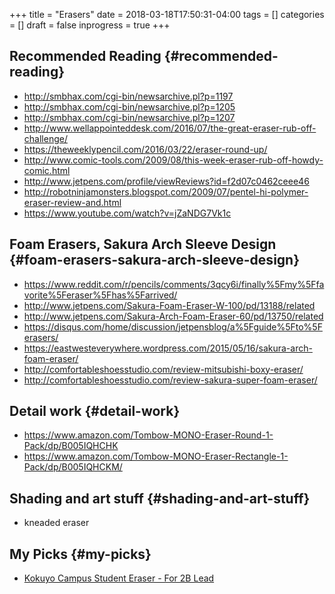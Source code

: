 +++
title = "Erasers"
date = 2018-03-18T17:50:31-04:00
tags = []
categories = []
draft = false
inprogress = true
+++

[//]: # (tags = ["writing gear", "essential gear"], categories = ["Gear"])

## Recommended Reading {#recommended-reading}

-   <http://smbhax.com/cgi-bin/newsarchive.pl?p=1197>
-   <http://smbhax.com/cgi-bin/newsarchive.pl?p=1205>
-   <http://smbhax.com/cgi-bin/newsarchive.pl?p=1207>
-   <http://www.wellappointeddesk.com/2016/07/the-great-eraser-rub-off-challenge/>
-   <https://theweeklypencil.com/2016/03/22/eraser-round-up/>
-   <http://www.comic-tools.com/2009/08/this-week-eraser-rub-off-howdy-comic.html>
-   <http://www.jetpens.com/profile/viewReviews?id=f2d07c0462ceee46>
-   <http://robotninjamonsters.blogspot.com/2009/07/pentel-hi-polymer-eraser-review-and.html>
-   <https://www.youtube.com/watch?v=jZaNDG7Vk1c>


## Foam Erasers, Sakura Arch Sleeve Design {#foam-erasers-sakura-arch-sleeve-design}

-   <https://www.reddit.com/r/pencils/comments/3qcy6i/finally%5Fmy%5Ffavorite%5Feraser%5Fhas%5Farrived/>
-   <http://www.jetpens.com/Sakura-Foam-Eraser-W-100/pd/13188/related>
-   <http://www.jetpens.com/Sakura-Arch-Foam-Eraser-60/pd/13750/related>
-   <https://disqus.com/home/discussion/jetpensblog/a%5Fguide%5Fto%5Ferasers/>
-   <https://eastwesteverywhere.wordpress.com/2015/05/16/sakura-arch-foam-eraser/>
-   <http://comfortableshoesstudio.com/review-mitsubishi-boxy-eraser/>
-   <http://comfortableshoesstudio.com/review-sakura-super-foam-eraser/>


## Detail work {#detail-work}

-   <https://www.amazon.com/Tombow-MONO-Eraser-Round-1-Pack/dp/B005IQHCHK>
-   <https://www.amazon.com/Tombow-MONO-Eraser-Rectangle-1-Pack/dp/B005IQHCKM/>


## Shading and art stuff {#shading-and-art-stuff}

-   kneaded eraser


## My Picks {#my-picks}

-   [Kokuyo Campus Student Eraser - For 2B Lead](https://www.amazon.com/Kokuyo-Campus-Student-Eraser-Lead/dp/B004ISOZ92/)
